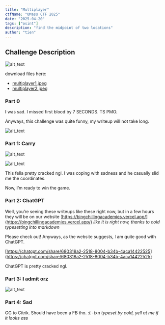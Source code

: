 ```yaml
---
title: "Multiplayer"
ctfName: "UMass CTF 2025"
date: "2025-04-20"
tags: ["osint"]
description: "find the midpoint of two locations"
author: "tien"
---
```


## Challenge Description

![alt_text](/api/writeup-assets/umass2025/multiplayer/image1.png "image_tooltip")

download files here:

- [multiplayer1.jpeg](/api/writeup-assets/umass2025/multiplayer/multiplayer1.jpeg)
- [multiplayer2.jpeg](/api/writeup-assets/umass2025/multiplayer/multiplayer2.jpeg)

### Part 0

I was sad. I missed first blood by 7 SECONDS. TS PMO.

Anyways, this challenge was quite funny, my writeup will not take long.

![alt_text](/api/writeup-assets/umass2025/multiplayer/image2.png "image_tooltip")

### Part 1: Carry

![alt_text](/api/writeup-assets/umass2025/multiplayer/image3.png "image_tooltip")

![alt_text](/api/writeup-assets/umass2025/multiplayer/image4.png "image_tooltip")

This fella pretty cracked ngl. I was coping with sadness and he casually slid me the coordinates.

Now, I’m ready to win the game.

### Part 2: ChatGPT

Well, you’re seeing these writeups like these right now, but in a few hours they will be on our website [https://bingchillingacademies.vercel.app/](https://bingchillingacademies.vercel.app/) _like it is right now, thanks to cold typesetting into markdown_

Please check out! Anyways, as the website suggests, I am quite good with ChatGPT.

[https://chatgpt.com/share/680318a2-2518-8004-b34b-4aca14422525](https://chatgpt.com/share/680318a2-2518-8004-b34b-4aca14422525)

ChatGPT is pretty cracked ngl.

### Part 3: I admit orz

![alt_text](/api/writeup-assets/umass2025/multiplayer/image5.png "image_tooltip")

### Part 4: Sad

GG to Citrik. Should have been a FB tho. :( -txn
_typeset by cold, yell at me if it looks ass_

